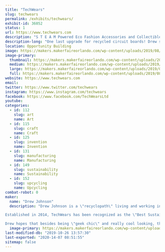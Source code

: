 ```yaml
---
title: "TechWears"
slug: techwears
permalink: /exhibits/techwears/
exhibit-id: 36052
status: 1
url: https://www.techwears.com
description: "S T E A M Powered Eco Fashion Accessories and Collectibles "
description-long: "One last upgrade for recycled circuit boards! Drew searches the globe for the most beautiful recycled circuit boards available and transforms them into Neck Ties, Jewelry, Magnets and other fun accessories so you can geek your heart out and heal the planet. Wear a Statement, and join us in our effort to #UpcycleAlltheTech!"
location: Opportunity Building
image: https://makers.makerfaireorlando.com/wp-content/uploads/2019/08/TechWears-Project-Photos-1024x1024.jpg
image-primary:
  thumbnail: https://makers.makerfaireorlando.com/wp-content/uploads/2019/08/TechWears-Project-Photos-150x150.jpg
  medium: https://makers.makerfaireorlando.com/wp-content/uploads/2019/08/TechWears-Project-Photos-300x300.jpg
  large: https://makers.makerfaireorlando.com/wp-content/uploads/2019/08/TechWears-Project-Photos-1024x1024.jpg
  full: https://makers.makerfaireorlando.com/wp-content/uploads/2019/08/TechWears-Project-Photos.jpg
website: https://www.techwears.com
email: 
twitter: https://www.twitter.com/techwears
instagram: https://www.instagram.com/techwears
facebook: https://www.facebook.com/TechWearsLtd
youtube: 
categories:
  - id: 112
    slug: art
    name: Art
  - id: 115
    slug: craft
    name: Craft
  - id: 125
    slug: invention
    name: Invention
  - id: 131
    slug: manufacturing
    name: Manufacturing
  - id: 149
    slug: sustainability
    name: Sustainability
  - id: 152
    slug: upcycling
    name: Upcycling
combat-robot: 0
maker:
  name: "Drew Johnson"
  description: "Drew Johnson is a \"recyclopath\" living and working in Colorado Springs, CO USA. He is obsessed with technological waste and is constantly searching the Globe for the most beautiful recycled circuit boards available. He and is company, TechWears, exists to #UpcycleAlltheTech by creating fun one-of-a-kind jewelry, apparel accessories, and collectables from recycled electronics. 

Established in 2014, TechWears has been recognized as the \"Best Sustainable Business\" by the Colorado Springs Business Journal, and Drew was recognized as a Creative Industries Leader by the Mayor of Colorado Springs. 

Drew hopes that besides being \"geek chic\" and really cool looking, that his creations will advance important conversations around eco literacy and STEAM Education. Ultimately, Drew hopes to work himself out of a job by eliminating e-waste all together.  "
  image-primary: https://makers.makerfaireorlando.com/wp-content/uploads/2019/08/Drew-Johnson-Headshot-3-1024x1024.jpg
last-modified-db: "2019-10-26 13:57:30"
last-exported: "2020-14-07 08:51:55"
sitemap: false
---
```

